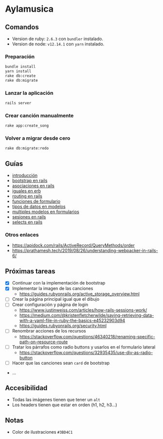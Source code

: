 # Aylamusica

## Comandos

- Version de ruby: `2.6.3` con `bundler` instalado.
- Version de node: `v12.14.1` con `yarn` instalado.

### Preparación

```bash
bundle install
yarn install
rake db:create
rake db:migrate
```

### Lanzar la aplicación

```bash
rails server
```

### Crear canción manualmente

```bash
rake app:create_song
```
  
### Volver a migrar desde cero
    
```bash
rake db:migrate:redo
```

## Guías

- [introducción](https://guides.rubyonrails.org/getting_started.html)
- [bootstrap en rails](https://www.digitalocean.com/community/tutorials/how-to-add-bootstrap-to-a-ruby-on-rails-application)
- [asociaciones en rails](https://guides.rubyonrails.org/association_basics.html)
- [iguales en erb](https://stackoverflow.com/questions/3952403/without-equal-in-ruby-erb-means)
- [routing en rails](https://guides.rubyonrails.org/routing.html)
- [funciones de formulario](https://guides.rubyonrails.org/form_helpers.html)
- [tipos de datos en modelos](https://api.rubyonrails.org/v6.0.2.1/classes/ActiveRecord/ConnectionAdapters/SchemaStatements.html#method-i-add_column)
- [multiples modelos en formularios](https://stackoverflow.com/questions/32884412/how-to-handle-multiple-models-in-one-rails-form)
- [sesiones en rails](https://guides.rubyonrails.org/security.html)
- [selects en rails](https://guides.rubyonrails.org/form_helpers.html#select-boxes-for-dealing-with-model-objects)

### Otros enlaces
- https://apidock.com/rails/ActiveRecord/QueryMethods/order
- https://prathamesh.tech/2019/08/26/understanding-webpacker-in-rails-6/

## Próximas tareas
- [x] Continuar con la implementación de bootstrap
- [x] Implementar la imagen de las canciones
  - https://guides.rubyonrails.org/active_storage_overview.html
- [ ] Crear la página principal igual que el dibujo
- [ ] Crear configuración y página de login
    - https://www.justinweiss.com/articles/how-rails-sessions-work/
    - https://medium.com/@kristenfletcherwilde/saving-retrieving-data-with-a-yaml-file-in-ruby-the-basics-e45232903d94
    - https://guides.rubyonrails.org/security.html
- [ ] Renombrar acciones de los recursos
    - https://stackoverflow.com/questions/46340218/renaming-specific-path-on-resource-route
- [ ] Tratar los párrafos como radio buttons y usarlos en el formulario lateral
    - https://stackoverflow.com/questions/32935435/use-div-as-radio-button
- [ ] Hacer que las canciones sean `card` de bootstrap
- ...

## Accesibilidad

- Todas las imágenes tienen que tener un `alt`
- Los headers tienen que estar en orden (h1, h2, h3...)


## Notas

- Color de ilustraciones `#3BD4C1`